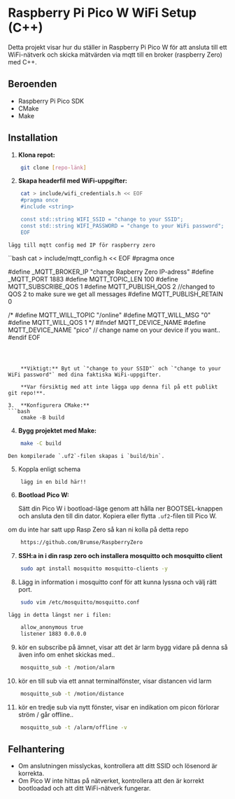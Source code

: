 # Raspberry Pi Pico W WiFi Setup (C++)

Detta projekt visar hur du ställer in Raspberry Pi Pico W för att ansluta till ett WiFi-nätverk och skicka mätvärden via mqtt till en broker (raspberry Zero) med C++.

## Beroenden

* Raspberry Pi Pico SDK
* CMake
* Make

## Installation

1.  **Klona repot:**

```bash
    git clone [repo-länk]
```

2.  **Skapa headerfil med WiFi-uppgifter:**
```bash
    cat > include/wifi_credentials.h << EOF
    #pragma once
    #include <string>

    const std::string WIFI_SSID = "change to your SSID";
    const std::string WIFI_PASSWORD = "change to your WiFi password";
    EOF
```
    lägg till mqtt config med IP för raspberry zero
``bash
    cat > include/mqtt_config.h << EOF
#pragma once


#define _MQTT_BROKER_IP "change Rapberry Zero IP-adress"
#define _MQTT_PORT 1883
#define MQTT_TOPIC_LEN 100
#define MQTT_SUBSCRIBE_QOS 1
#define MQTT_PUBLISH_QOS 2 //changed to QOS 2 to make sure we get all messages
#define MQTT_PUBLISH_RETAIN 0

/*
#define MQTT_WILL_TOPIC "/online"
#define MQTT_WILL_MSG "0"
#define MQTT_WILL_QOS 1
*/
#ifndef MQTT_DEVICE_NAME
#define MQTT_DEVICE_NAME "pico" // change name on your device if you want..
#endif
EOF
```



    **Viktigt:** Byt ut `"change to your SSID"` och `"change to your WiFi password"` med dina faktiska WiFi-uppgifter. 
    
    **Var försiktig med att inte lägga upp denna fil på ett publikt git repo!**.

3.  **Konfigurera CMake:**
```bash
    cmake -B build
```

4.  **Bygg projektet med Make:**

```bash
    make -C build
```
    Den kompilerade `.uf2`-filen skapas i `build/bin`.

5. Koppla enligt schema 
```bash 
    lägg in en bild här!!
```

6.  **Bootload Pico W:**

    Sätt din Pico W i bootload-läge genom att hålla ner BOOTSEL-knappen och ansluta den till din dator. Kopiera eller flytta `.uf2`-filen till Pico W.

om du inte har satt upp Rasp Zero så kan ni kolla på detta repo
```bash
    https://github.com/Brumse/RaspberryZero
```

7. **SSH:a in i din rasp zero och installera mosquitto och mosquitto client**
    
```bash 
    sudo apt install mosquitto mosquitto-clients -y
``` 
8. Lägg in information i mosquitto conf för att kunna lyssna och välj rätt port.
```bash
    sudo vim /etc/mosquitto/mosquitto.conf
```
    lägg in detta längst ner i filen:
```bash 
    allow_anonymous true
    listener 1883 0.0.0.0
```
9. kör en subscribe på ämnet, visar att det är larm
    bygg vidare på denna så även info om enhet skickas med.. 

```bash 
    mosquitto_sub -t /motion/alarm
```
10. kör en till sub via ett annat terminalfönster, visar distancen vid larm 
```bash
    mosquitto_sub -t /motion/distance
```
11. kör en tredje sub via nytt fönster, visar en indikation om picon förlorar ström / går offline..
```bash 
    mosquitto_sub -t /alarm/offline -v

```
## Felhantering

* Om anslutningen misslyckas, kontrollera att ditt SSID och lösenord är korrekta.
* Om Pico W inte hittas på nätverket, kontrollera att den är korrekt bootloadad och att ditt WiFi-nätverk fungerar.
